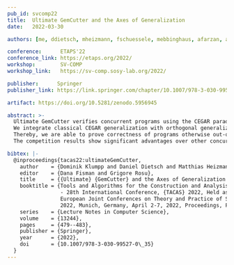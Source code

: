 ```yaml
---
pub_id: svcomp22
title:  Ultimate GemCutter and the Axes of Generalization
date:   2022-03-30

authors: [me, ddietsch, mheizmann, fschuessele, mebbinghaus, afarzan, apodelski]

conference:      ETAPS'22
conference_link: https://etaps.org/2022/
workshop:        SV-COMP
workshop_link:   https://sv-comp.sosy-lab.org/2022/

publisher:      Springer
publisher_link: https://link.springer.com/chapter/10.1007/978-3-030-99527-0_35

artifact: https://doi.org/10.5281/zenodo.5956945

abstract: >-
  Ultimate GemCutter verifies concurrent programs using the CEGAR paradigm, by generalizing from spurious counterexample traces to larger sets of correct traces.
  We integrate classical CEGAR generalization with orthogonal generalization across interleavings.
  Thereby, we are able to prove correctness of programs otherwise out-of-reach for interpolation-based verification.
  The competition results show significant advantages over other concurrency approaches in the Ultimate family.

bibtex: |-
  @inproceedings{tacas22:ultimateGemCutter,
    author    = {Dominik Klumpp and Daniel Dietsch and Matthias Heizmann and Frank Sch{\"{u}}ssele and Marcel Ebbinghaus and Azadeh Farzan and Andreas Podelski},
    editor    = {Dana Fisman and Grigore Rosu},
    title     = {{Ultimate} {GemCutter} and the Axes of Generalization (Competition Contribution)},
    booktitle = {Tools and Algorithms for the Construction and Analysis of Systems
                 - 28th International Conference, {TACAS} 2022, Held as Part of the
                 European Joint Conferences on Theory and Practice of Software, {ETAPS}
                 2022, Munich, Germany, April 2-7, 2022, Proceedings, Part {II}},
    series    = {Lecture Notes in Computer Science},
    volume    = {13244},
    pages     = {479--483},
    publisher = {Springer},
    year      = {2022},
    doi       = {10.1007/978-3-030-99527-0\_35}
  }
---
```


